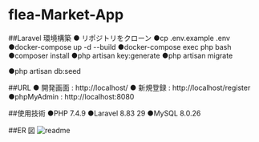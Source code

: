 # flea-Market-App

##Laravel 環境構築
● リポジトリをクローン
●cp .env.example .env
●docker-compose up -d --build
●docker-compose exec php bash
●composer install
●php artisan key:generate
●php artisan migrate

●php artisan db:seed

##URL
● 開発画面 : http://localhost/
● 新規登録 : http://localhost/register
●phpMyAdmin : http://localhost:8080

##使用技術
●PHP 7.4.9
●Laravel 8.83 29
●MySQL 8.0.26

##ER 図
![readme](https://github.com/user-attachments/assets/53f8a9af-2eef-4d80-8c4b-9cebdf03b9d3)


